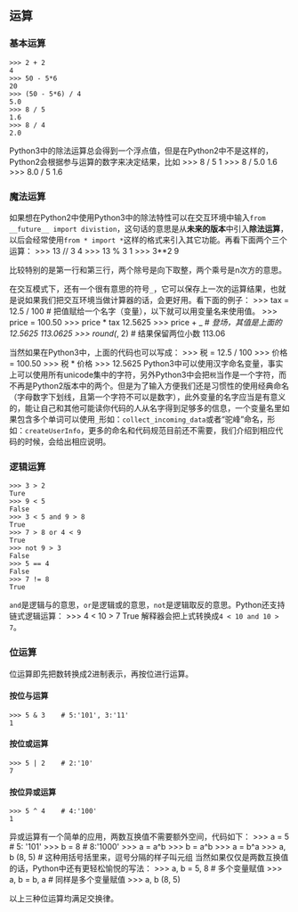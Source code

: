 ## 运算
### 基本运算
    >>> 2 + 2
    4
    >>> 50 - 5*6
    20
    >>> (50 - 5*6) / 4
    5.0
    >>> 8 / 5
    1.6
    >>> 8 / 4
    2.0
Python3中的除法运算总会得到一个浮点值，但是在Python2中不是这样的，Python2会根据参与运算的数字来决定结果，比如
    >>> 8 / 5
    1
    >>> 8 / 5.0
    1.6
    >>> 8.0 / 5
    1.6

### 魔法运算
  如果想在Python2中使用Python3中的除法特性可以在交互环境中输入`from __future__ import divistion`，这句话的意思是从**未来的版本**中引入**除法运算**，以后会经常使用`from * import *`这样的格式来引入其它功能。再看下面两个三个运算：
     >>> 13 // 3
     4
     >>> 13 % 3
     1
     >>> 3**2
     9

比较特别的是第一行和第三行，两个除号是向下取整，两个乘号是n次方的意思。

在交互模式下，还有一个很有意思的符号`_`，它可以保存上一次的运算结果，也就是说如果我们把交互环境当做计算器的话，会更好用。看下面的例子：
    >>> tax = 12.5 / 100  # 把值赋给一个名字（变量），以下就可以用变量名来使用值。
    >>> price = 100.50
    >>> price * tax
    12.5625
    >>> price + _    # _登场，其值是上面的12.5625
    113.0625
    >>> round(_, 2)    # 结果保留两位小数
    113.06

当然如果在Python3中，上面的代码也可以写成：
    >>> 税 = 12.5 / 100
    >>> 价格 = 100.50
    >>> 税 * 价格
    >>> 12.5625
 Python3中可以使用汉字命名变量，事实上可以使用所有unicode集中的字符，另外Python3中会把`税`当作是一个字符，而不再是Python2版本中的两个。但是为了输入方便我们还是习惯性的使用经典命名（字母数字下划线，且第一个字符不可以是数字），此外变量的名字应当是有意义的，能让自己和其他可能读你代码的人从名字得到足够多的信息，一个变量名里如果包含多个单词可以使用`_`形如：`collect_incoming_data`或者“驼峰”命名，形如：`createUserInfo`，更多的命名和代码规范目前还不需要，我们介绍到相应代码的时候，会给出相应说明。
### 逻辑运算
    >>> 3 > 2
    Ture
    >>> 9 < 5
    False
    >>> 3 < 5 and 9 > 8
    True
    >>> 7 > 8 or 4 < 9
    True
    >>> not 9 > 3
    False
    >>> 5 == 4
    False
    >>> 7 != 8
    True
`and`是逻辑与的意思，`or`是逻辑或的意思，`not`是逻辑取反的意思。Python还支持链式逻辑运算：
    >>> 4 < 10 > 7
    True
 解释器会把上式转换成`4 < 10 and 10 > 7`。 
### 位运算
 位运算即先把数转换成2进制表示，再按位进行运算。
#### 按位与运算
    >>> 5 & 3    # 5:'101', 3:'11'
    1
#### 按位或运算
    >>> 5 | 2    # 2:'10'
    7
#### 按位异或运算
    >>> 5 ^ 4    # 4:'100'
    1
 异或运算有一个简单的应用，两数互换值不需要额外空间，代码如下：
    >>> a = 5    # 5: '101'
    >>> b = 8    # 8:'1000'
    >>> a = a^b
    >>> b = a^b
    >>> a = b^a
    >>> a, b
    (8, 5)    # 这种用括号括里来，逗号分隔的样子叫元组
当然如果仅仅是两数互换值的话，Python中还有更轻松愉悦的写法：
    >>> a, b = 5, 8    # 多个变量赋值
    >>> a, b = b, a    # 同样是多个变量赋值
    >>> a, b
    (8, 5)

以上三种位运算均满足交换律。